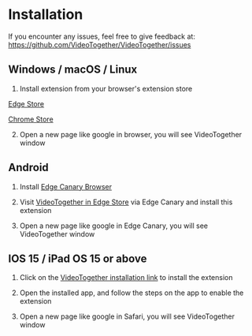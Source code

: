 # Installation

If you encounter any issues, feel free to give feedback at: https://github.com/VideoTogether/VideoTogether/issues

## Windows / macOS / Linux

1. Install extension from your browser's extension store

[Edge Store](https://microsoftedge.microsoft.com/addons/detail/videotogether/eilkilgemogpkebfmhkkapogkiijikli)
<!-- 
[Firefox Store](https://addons.mozilla.org/firefox/addon/videotogether/)
 -->
[Chrome Store](https://chrome.google.com/webstore/detail/videotogether/dpjiaamadbcfheiamdaamhgpomlkohbn)

2. Open a new page like google in browser, you will see VideoTogether window

## Android

1. Install [Edge Canary Browser](https://play.google.com/store/apps/details/Microsoft_Edge_Canary?id=com.microsoft.emmx.canary)

2. Visit [VideoTogether in Edge Store](https://microsoftedge.microsoft.com/addons/detail/videotogether/eilkilgemogpkebfmhkkapogkiijikli) via Edge Canary and install this extension

3. Open a new page like google in Edge Canary, you will see VideoTogether window

## IOS 15 / iPad OS 15 or above

1. Click on the [VideoTogether installation link](https://apps.apple.com/app/videotogether/id6443755429) to install the extension

2. Open the installed app, and follow the steps on the app to enable the extension

3. Open a new page like google in Safari, you will see VideoTogether window



